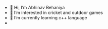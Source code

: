 - 👋 Hi, I’m Abhinav Behaniya
- 👀 I’m interested in cricket and outdoor games
- 🌱 I’m currently learning c++ language
- 

